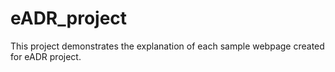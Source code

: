 # eADR_project
This project demonstrates the explanation of each sample webpage created for eADR project.
